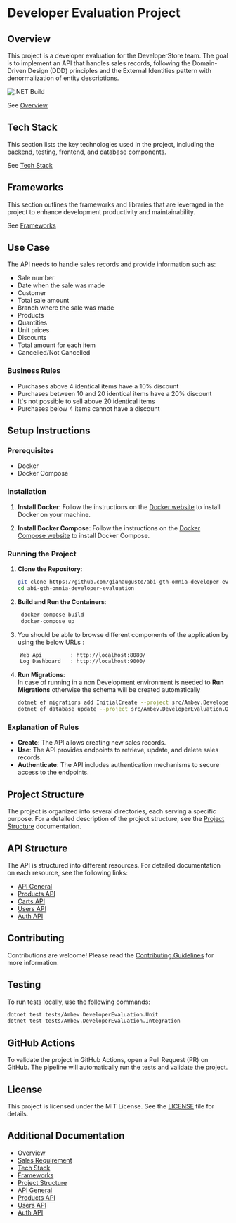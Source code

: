 # Developer Evaluation Project

## Overview

This project is a developer evaluation for the DeveloperStore team. The goal is to implement an API that handles sales records, following the Domain-Driven Design (DDD) principles and the External Identities pattern with denormalization of entity descriptions.

![.NET Build](https://github.com/gianaugusto/abi-gth-omnia-developer-evaluation/actions/workflows/dotnet.yml/badge.svg?branch=main)

See [Overview](/.doc/overview.md)

## Tech Stack
This section lists the key technologies used in the project, including the backend, testing, frontend, and database components. 

See [Tech Stack](/.doc/tech-stack.md)

## Frameworks
This section outlines the frameworks and libraries that are leveraged in the project to enhance development productivity and maintainability. 

See [Frameworks](/.doc/frameworks.md)

## Use Case

The API needs to handle sales records and provide information such as:
- Sale number
- Date when the sale was made
- Customer
- Total sale amount
- Branch where the sale was made
- Products
- Quantities
- Unit prices
- Discounts
- Total amount for each item
- Cancelled/Not Cancelled

### Business Rules

- Purchases above 4 identical items have a 10% discount
- Purchases between 10 and 20 identical items have a 20% discount
- It's not possible to sell above 20 identical items
- Purchases below 4 items cannot have a discount

## Setup Instructions

### Prerequisites

- Docker
- Docker Compose

### Installation

1. **Install Docker**:
   Follow the instructions on the [Docker website](https://www.docker.com/get-started) to install Docker on your machine.

2. **Install Docker Compose**:
   Follow the instructions on the [Docker Compose website](https://docs.docker.com/compose/install/) to install Docker Compose.

### Running the Project

1. **Clone the Repository**:
   ```sh
   git clone https://github.com/gianaugusto/abi-gth-omnia-developer-evaluation.git
   cd abi-gth-omnia-developer-evaluation
   ```

2. **Build and Run the Containers**:
   ```sh
	docker-compose build
	docker-compose up
	 ```

3. You should be able to browse different components of the application by using the below URLs :

```sh
	Web Api			: http://localhost:8080/
	Log Dashboard   : http://localhost:9000/
``` 


4. **Run Migrations**:	 
In case of running in a non Development environment is needed to **Run Migrations** otherwise the schema will be created automatically
   ```sh
   dotnet ef migrations add InitialCreate --project src/Ambev.DeveloperEvaluation.ORM --startup-project src/Ambev.DeveloperEvaluation.WebApi
   dotnet ef database update --project src/Ambev.DeveloperEvaluation.ORM --startup-project src/Ambev.DeveloperEvaluation.WebApi
   ```


### Explanation of Rules

- **Create**: The API allows creating new sales records.
- **Use**: The API provides endpoints to retrieve, update, and delete sales records.
- **Authenticate**: The API includes authentication mechanisms to secure access to the endpoints.

## Project Structure

The project is organized into several directories, each serving a specific purpose. For a detailed description of the project structure, see the [Project Structure](/.doc/project-structure.md) documentation.

## API Structure

The API is structured into different resources. For detailed documentation on each resource, see the following links:
- [API General](/.doc/general-api.md)
- [Products API](/.doc/products-api.md)
- [Carts API](/.doc/carts-api.md)
- [Users API](/.doc/users-api.md)
- [Auth API](/.doc/auth-api.md)

## Contributing

Contributions are welcome! Please read the [Contributing Guidelines](/.doc/contributing.md) for more information.

## Testing

To run tests locally, use the following commands:

```sh
dotnet test tests/Ambev.DeveloperEvaluation.Unit
dotnet test tests/Ambev.DeveloperEvaluation.Integration
```

## GitHub Actions

To validate the project in GitHub Actions, open a Pull Request (PR) on GitHub. The pipeline will automatically run the tests and validate the project.

## License

This project is licensed under the MIT License. See the [LICENSE](LICENSE) file for details.

## Additional Documentation

- [Overview](/.doc/overview.md)
- [Sales Requirement](/.doc/SALES_REQUERIMENT.md)
- [Tech Stack](/.doc/tech-stack.md)
- [Frameworks](/.doc/frameworks.md)
- [Project Structure](/.doc/project-structure.md)
- [API General](/.doc/general-api.md)
- [Products API](/.doc/products-api.md)
- [Users API](/.doc/users-api.md)
- [Auth API](/.doc/auth-api.md)
